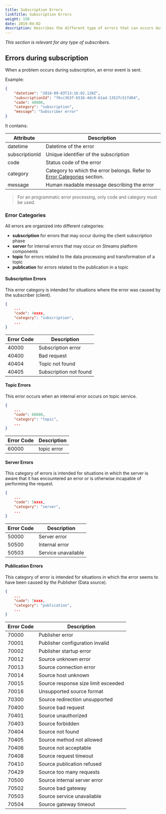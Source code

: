 ```yaml
---
title: Subscription Errors
linkTitle: Subscription Errors
weight: 150
date: 2019-04-02
description: Describes the different type of errors that can occurs during a subscription to Streams. 
---
```


*This section is relevant for any type of subscribers.*

## Errors during subscription

When a problem occurs during subscription, an error event is sent.

Example:

```json
{
    "datetime": "2018-09-03T13:16:02.120Z",
    "subscriptionId": "f6cc363f-6516-4dc9-b1ad-1352fc51fd64",
    "code": 40000,
    "category": "subscription",
    "message": "Subscriber error"
}
```

It contains:

| Attribute | Description |
|-----------|-------------|
| datetime | Datetime of the error |
| subscriptionId | Unique identifier of the subscription |
| code | Status code of the error |
| category | Category to which the error belongs. Refer to [Error Categories](#error-categories) section.|
| message | Human readable message describing the error

> For an programmatic error processing, only code and category must be used.

### Error Categories

All errors are organized into different categories:

* **subscription** for errors that may occur during the client subscription phase
* **server** for internal errors that may occur on Streams platform components
* **topic** for errors related to the data processing and transformation of a topic
* **publication** for errors related to the publication in a topic

#### Subscription Errors

This error category is intended for situations where the error was caused by the subscriber (client).

```json
{
    ...
    "code": 4xxxx,
    "category": "subscription",
    ...
}
```

| Error Code | Description |
|------------|-------------|
| 40000 | Subscription error |
| 40400 | Bad request |
| 40404 | Topic not found |
| 40405 | Subscription not found |

#### Topic Errors

This error occurs when an internal error occurs on topic service.

```json
{
    ...
    "code": 60000,
    "category": "topic",
    ...
}
```

| Error Code | Description |
|------------|-------------|
| 60000 | topic error |

#### Server Errors

This category of errors is intended for situations in which the server is aware that it has encountered an error or is otherwise incapable of performing the request.

```json
{
    ...
    "code": 5xxxx,
    "category": "server",
    ...
}
```

| Error Code | Description |
|------------|-------------|
| 50000 | Server error |
| 50500 | Internal error |
| 50503 | Service unavailable |

#### Publication Errors

This category of error is intended for situations in which the error seems to have been caused by the Publisher (Data source).

```json
{
    ...
    "code": 7xxxx,
    "category": "publication",
    ...
}
```

| Error Code | Description |
|------------|-------------|
| 70000 | Publisher error |
| 70001 | Publisher configuration invalid |
| 70002 | Publisher startup error |
| 70012 | Source unknown error |
| 70013 | Source connection error |
| 70014 | Source host unknown |
| 70015 | Source response size limit exceeded |
| 70016 | Unsupported source format |
| 70300 | Source redirection unsupported |
| 70400 | Source bad request |
| 70401 | Source unauthorized |
| 70403 | Source forbidden |
| 70404 | Source not found |
| 70405 | Source method not allowed |
| 70406 | Source not acceptable |
| 70408 | Source request timeout |
| 70410 | Source publication refused |
| 70429 | Source too many requests |
| 70500 | Source internal server error |
| 70502 | Source bad gateway |
| 70503 | Source service unavailable |
| 70504 | Source gateway timeout |
